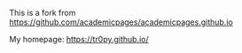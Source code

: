 This is a fork from https://github.com/academicpages/academicpages.github.io

My homepage: https://tr0py.github.io/
